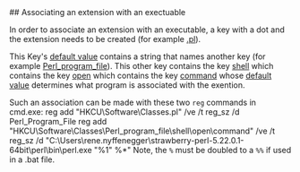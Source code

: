 <a name="assoc" />
## Associating an extension with an exectuable

In order to associate an extension with an executable, a key with a dot and the extension needs to be created (for example [.pl](https://github.com/ReneNyffenegger/about-Windows-Registry/tree/master/HKEY_CURRENT_USER/Software/Classes/.pl)).

This Key's [default value](https://github.com/ReneNyffenegger/about-Windows-Registry/blob/master/HKEY_CURRENT_USER/Software/Classes/.pl/default)
contains a string that names another key (for example [Perl_program_file](https://github.com/ReneNyffenegger/about-Windows-Registry/tree/master/HKEY_CURRENT_USER/Software/Classes/Perl_program_file)).
This other key contains the key [shell](https://github.com/ReneNyffenegger/about-Windows-Registry/tree/master/HKEY_CURRENT_USER/Software/Classes/Perl_program_file/shell)
which contains the key [open](https://github.com/ReneNyffenegger/about-Windows-Registry/tree/master/HKEY_CURRENT_USER/Software/Classes/Perl_program_file/shell/open)
which contains the key [command](https://github.com/ReneNyffenegger/about-Windows-Registry/tree/master/HKEY_CURRENT_USER/Software/Classes/Perl_program_file/shell/open/command)
whose [default value](https://github.com/ReneNyffenegger/about-Windows-Registry/blob/master/HKEY_CURRENT_USER/Software/Classes/Perl_program_file/shell/open/command/default)
determines what program is associated with the exention.

Such an association can be made with these two `reg` commands in cmd.exe:
    reg add "HKCU\Software\Classes\.pl"                                  /ve /t reg_sz /d Perl_Program_File
    reg add "HKCU\Software\Classes\Perl_program_file\shell\open\command" /ve /t reg_sz /d "C:\Users\rene.nyffenegger\strawberry-perl-5.22.0.1-64bit\perl\bin\perl.exe \"%1\" %*"
Note, the `%` must be doubled to a `%%` if used in a .bat file. 


